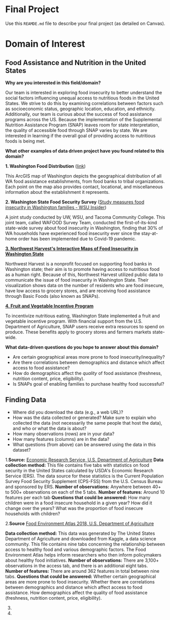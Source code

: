 # Final Project
Use this `REAMDE.md` file to describe your final project (as detailed on Canvas).

# Domain of Interest

## Food Assistance and Nutrition in the United States

**Why are you interested in this field/domain?**

Our team is interested in exploring food insecurity to better understand the social factors influencing unequal access to nutritious foods in the United States. We strive to do this by examining correlations between factors such as socioeconomic status, geographic location, education, and ethnicity. Additionally, our team is curious about the success of food assistance programs across the US. Because the implementation of the Supplemental Nutrition Assistance Program (SNAP) leaves room for state interpretation, the quality of accessible food through SNAP varies by state. We are interested in learning if the overall goal of providing access to nutritious foods is being met.

**What other examples of data driven project have you found related to this domain?**

**1. Washington Food Distribution** ([link](https://nras.maps.arcgis.com/apps/webappviewer/index.html?id=b1ad1be260fe4ef8b877fc7064b0649f))

This ArcGIS map of Washington depicts the geographical distribution of all WA food assistance establishments, from food banks to tribal organizations. Each point on the map also provides contact, locational, and miscellaneous information about the establishment it represents.

**2. Washington State Food Security Survey** ([Study measures food insecurity in Washington families - WSU Insider](https://news.wsu.edu/2020/11/19/wsu-helping-washington-families-facing-food-insecurity/))

A joint study conducted by UW, WSU, and Tacoma Community College. This joint team, called WAFOOD Survey Team, conducted the first-of-its-kind state-wide survey about food insecurity in Washington, finding that 30% of WA households have experienced food insecurity ever since the stay-at-home order has been  implemented due to Covid-19 pandemic.

**[3. Northwest Harvest's Interactive Maps of Food Insecurity in Washington State](https://www.livestories.com/statistics/hunger-in-washington/washington/food-insecurity)**

Northwest Harvest is a nonprofit focused on supporting food banks in Washington state; their aim is to promote having access to nutritious food as a human right. Because of this, Northwest Harvest utilized public data to communicate the issue of food insecurity in Washington State. Their visualization shows data on the number of residents who are food insecure, have low access to grocery stores, and are receiving food assistance through Basic Foods (also known as SNAPs).

**[4. Fruit and Vegetable Incentive Program](https://www.doh.wa.gov/ForPublicHealthandHealthcareProviders/PublicHealthSystemResourcesandServices/Funding/FruitandVegetableIncentivesProgram)**

To incentivize nutritious eating, Washington State implemented a fruit and vegetable incentive program. With financial support from the U.S. Department of Agriculture, SNAP users receive extra resources to spend on produce. These benefits apply to grocery stores and farmers markets state-wide.  



**What data-driven questions do you hope to answer about this domain?**

  - Are certain geographical areas more prone to food insecurity/inequality?
  - Are there correlations between demographics and distance which affect access to food assistance?
  - How do demographics affect the _quality_ of food assistance (freshness, nutrition content, price, eligibility).
  - Is SNAPs goal of enabling families to purchase healthy food successful?


## Finding Data

- Where did you download the data (e.g., a web URL)?
- How was the data collected or generated? Make sure to explain who collected the data (not necessarily the same people that host the data), and who or what the data is about?
- How many observations (rows) are in your data?
- How many features (columns) are in the data?
- What questions (from above) can be answered using the data in this dataset?

1.**Source:** [Economic Research Service, U.S. Department of Agriculture](https://www.ers.usda.gov/topics/food-nutrition-assistance/food-security-in-the-us/interactive-charts-and-highlights)
**Data collection method:** This file contains five tabs with statistics on food security in the United States calculated by USDA's Economic Research Service (ERS). The data source for these statistics is the Current Population Survey Food Security Supplement (CPS-FSS) from the U.S. Census Bureau and sponsored by ERS.
**Number of observations:** Anywhere between 40+ to 500+ observations on each of the 5 tabs.
**Number of features:** Around 10 features per each tab
**Questions that could be answered:** How many children were in a food insecure household in a given year? How did it change over the years? What was the proportion of food insecure households with children?


2.**Source** [Food Environment Atlas 2018, U.S. Department of Agriculture](https://www.kaggle.com/carrie1/food-environment-atlas )

**Data collection method:** This data was generated by The United States Department of Agriculture and downloaded from Kaggle, a data science community. This file contains nine tabs concerning the relationship between access to healthy food and various demographic factors. The Food Environment Atlas helps inform researchers who then inform policymakers about healthy food initiatives.
**Number of observations:** There are 3,100+ observations in the access tab, and there is an additional eight tabs.
**Number of features:** There are around 362 features in total between nine tabs.
**Questions that could be answered:** Whether certain geographical areas are more prone to food insecurity. Whether there are correlations between demographics and distance which affect access to food assistance. How demographics affect the quality of food assistance (freshness, nutrition content, price, eligibility).


3.

4.

